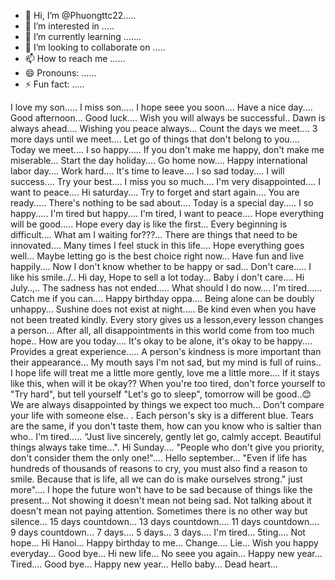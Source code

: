 - 👋 Hi, I’m @Phuongttc22.....
- 👀 I’m interested in .....
- 🌱 I’m currently learning .......
- 💞️ I’m looking to collaborate on .....
- 📫 How to reach me ......
- 😄 Pronouns: ......
- ⚡ Fun fact: .....

<!---
Phuongttc22/Phuongttc22 is a ✨ special ✨ repository because its `README.md` (this file) appears on your GitHub profile.
You can click the Preview link to take a look at your changes.
--->
I love my son.....
I miss son.....
I hope seee you soon....
Have a nice day....
Good afternoon...
Good luck....
Wish you will always be successful..
Dawn is always ahead....
Wishing you peace always...
Count the days we meet....
3 more days until we meet....
Let go of things that don't belong to you....
Today we meet....
I so happy.....
If you don't make me happy, don't make me miserable...
Start the day holiday....
Go home now....
Happy international labor day....
Work hard....
It's time to leave....
I so sad today....
I will success....
Try your best....
I miss you so much....
I'm very disappointed....
I want to peace....
Hi saturday....
Try to forget and start again....
You are ready.....
There's nothing to be sad about....
Today is a special day.....
I so happy.....
I'm tired but happy....
I'm tired, I want to peace....
Hope everything will be good.....
Hope every day is like the first...
Every beginning is difficult....
What am I waiting for???...
There are things that need to be innovated....
Many times I feel stuck in this life....
Hope everything goes well...
Maybe letting go is the best choice right now...
Have fun and live happily....
Now I don't know whether to be happy or sad...
Don't care.....
I like his smile../..
Hi day, Hope to sell a lot today...
Baby i don't care....
Hi July..,..
The sadness has not ended.....
What should I do now....
I'm tired......
Catch me if you can....
Happy birthday oppa....
Being alone can be doubly unhappy...
Sushine does not exist at night.....
Be kind even when you have not been treated kindly.
Every story gives us a lesson,every lesson changes a person...
After all, all disappointments in this world come from too much hope..
How are you today....
It's okay to be alone, it's okay to be happy....
Provides a great experience.....
A person's kindness is more important than their appearance...
My mouth says I'm not sad, but my mind is full of ruins..
I hope life will treat me a little more gently, love me a little more....
If it stays like this, when will it be okay??
When you're too tired, don't force yourself to "Try hard", but tell yourself "Let's go to sleep", tomorrow will be good..😊
We are always disappointed by things we expect too much...
Don't compare your life with someone else.. .
Each person's sky is a different blue. Tears are the same, if you don't taste them, how can you know who is saltier than who..
I'm tired.....
“Just live sincerely, gently let go, calmly accept. Beautiful things always take time...".
Hi Sunday....
"People who don't give you priority, don't consider them the only one!"....
Hello september...
"Even if life has hundreds of thousands of reasons to cry, you must also find a reason to smile. Because that is life, all we can do is make ourselves strong." just more"....
I hope the future won't have to be sad because of things like the present...
Not showing it doesn't mean not being sad. Not talking about it doesn't mean not paying attention. Sometimes there is no other way but silence...
15 days countdown...
13 days countdown....
11 days countdown....
9 days countdown...
7 days....
5 days...
3 days....
I'm tired...
5ting....
Not hope...
Hi Hanoi...
Happy birthday to me...
Change....
Lie...
Wish you happy everyday...
Good bye...
Hi new life...
No seee you again...
Happy new year...
Tired....
Good bye...
Happy new year...
Hello baby...
Dead heart...
